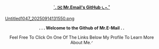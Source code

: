 **<p align="middle"><ins>`. ✉️ Mr.Email's GitHub ⏾⋆.˚</ins></p>**

[Untitled1047_20250914131550.png](https://ibb.co/wZ1td2v8)

**<p align="middle">. . . Welcome to the Github of Mr.E-Mail . .</p>**



<p align="middle">Feel Free To Click On One Of The Links Below My Profile To Learn More About Me.ᐟ</p>
<!--
**FancyRetro/FancyRetro** is a ✨ _special_ ✨ repository because its `README.md` (this file) appears on your GitHub profile.


